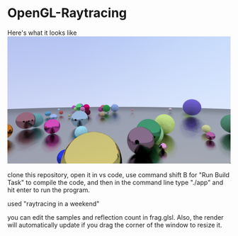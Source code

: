 # OpenGL-Raytracing
Here's what it looks like
![Render](./render.png "render")


clone this repository, open it in vs code, use command shift B for "Run Build Task" to compile the code, and then in the command line type "./app" and hit enter to run the program.

used "raytracing in a weekend" 

you can edit the samples and reflection count in frag.glsl. Also, the render will automatically update if you drag the corner of the window to resize it.